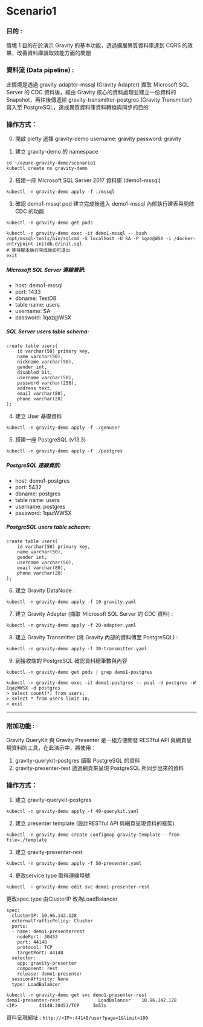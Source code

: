 # Scenario1

### 目的 :

情境 1 目的在於演示 Gravity 的基本功能，透過擴展異質資料庫達到 CQRS 的效果，改善資料庫讀取效能方面的問題

### 資料流 (Data pipeline) :

此情境是透過 gravity-adapter-mssql (Gravity Adapter) 擷取 Ｍicrosoft SQL Server 的 CDC 資料後，經由 Gravity 核心的資料處理並建立一份資料的 Snapshot，再往後傳遞給 gravity-transmitter-postgres (Gravity Transmitter) 寫入至 PostgreSQL，達成異質資料庫資料轉換與同步的目的

### 操作方式：
0. 開啟 pietty 選擇 gravity-demo username: gravity password: gravity

1. 建立 gravity-demo 的 namespace

```
cd ~/azure-gravity-demo/scenario1
kubectl create ns gravity-demo
```

2. 搭建一座 Microsoft SQL Server 2017 資料庫 (demo1-mssql)

```
kubectl -n gravity-demo apply -f ./mssql
```

3. 確認 demo1-mssql pod 建立完成後進入 demo1-mssql 內部執行建表與開啟 CDC 的功能

```
kubectl -n gravity-demo get pods
```
```
kubectl -n gravity-demo exec -it demo1-mssql -- bash
/opt/mssql-tools/bin/sqlcmd -S localhost -U SA -P 1qaz@WSX -i /docker-entrypoint-initdb.d/init.sql
# 等待腳本執行完成後即可退出
exit
```
##### Microsoft SQL Server 連線資訊:

* host: demo1-mssql
* port: 1433
* dbname: TestDB
* table name: users
* username: SA
* password: 1qaz@WSX

##### SQL Server users table schema:
```
create table users(
	id varchar(50) primary key,
	name varchar(50),
	nickname varchar(50),
	gender int,
	disabled bit,
	username varchar(50),
	password varchar(256),
	address text,
	email varchar(80),
	phone varchar(20)
);
```

4. 建立 User 基礎資料

```
kubectl -n gravity-demo apply -f ./genuser
```

5. 搭建一座 PostgreSQL (v13.3)

```
kubectl -n gravity-demo apply -f ./postgres
```

##### PostgreSQL  連線資訊:

* host: demo1-postgres
* port: 5432
* dbname: postgres
* table name: users 
* username: postgres
* password: 1qazWWSX

##### PostgreSQL users table scheam:
```
create table users(
	id varchar(50) primary key,
	name varchar(50),
	gender int,
	username varchar(50),
	email varchar(80),
	phone varchar(20)
);
```

6. 建立 Gravity DataNode :

```
kubectl -n gravity-demo apply -f 10-gravity.yaml
```

7. 建立 Gravity Adapter (擷取 Ｍicrosoft SQL Server 的 CDC 資料) :

```
kubectl -n gravity-demo apply -f 20-adapter.yaml
```

8. 建立 Gravity Transmitter (將 Gravity 內部的資料傳至 PostgreSQL) :

```
kubectl -n gravity-demo apply -f 30-transmitter.yaml
```

9. 到接收端的 PostgreSQL 確認資料總筆數與內容

```
kubectl -n gravity-demo get pods | grep demo1-postgres
```
```
kubectl -n gravity-demo exec -it demo1-postgres -- psql -U postgres -W 1qazWWSX -d postgres
> select count(*) from users;
> select * from users limit 10;
> exit
```

---

### 附加功能 :

Gravity QueryKit 與 Gravity Presenter 是一組方便開發 RESTful API 與網頁呈現資料的工具，在此演示中，將使用：

1. gravity-querykit-postgres 讀取 PostgreSQL 的資料
2. gravity-presenter-rest 透過網頁來呈現 PostgreSQL 所同步出來的資料

### 操作方式：

1. 建立 gravity-querykit-postgres

```
kubectl -n gravity-demo apply -f 40-querykit.yaml
```

2. 建立 presenter template (設計RESTful API 與網頁呈現資料的框架)

```
kubectl -n gravity-demo create configmap gravity-template --from-file=./template
```

3. 建立 gravity-presenter-rest

```
kubectl -n gravity-demo apply -f 50-presenter.yaml
```

4. 更改service type 取得連線埠號
``` bash
kubectl -n gravity-demo edit svc demo1-presenter-rest
```

更改spec.type 由ClusterIP 改為LoadBalancer
```
spec:
  clusterIP: 10.96.142.128
  externalTrafficPolicy: Cluster
  ports:
  - name: demo1-presenterrest
    nodePort: 30453
    port: 44148
    protocol: TCP
    targetPort: 44148
  selector:
    app: gravity-presenter
    component: rest
    release: demo1-presenter
  sessionAffinity: None
  type: LoadBalancer

```
```
kubectl -n gravity-demo get svc demo1-presenter-rest
demo1-presenter-rest              LoadBalancer    10.96.142.128    <IP>        44148:30453/TCP     3m53s
```
資料呈現網址 : `http://<IP>:44148/user?page=1&limit=100`
